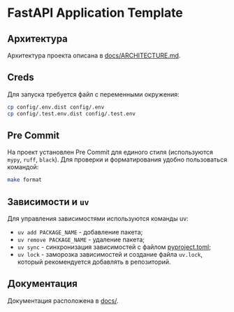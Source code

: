 # FastAPI Application Template

## Архитектура
Архитектура проекта описана в [docs/ARCHITECTURE.md](docs/ARCHITECTURE.MD).

## Creds
Для запуска требуется файл с переменными окружения:
```bash
cp config/.env.dist config/.env
cp config/.test.env.dist config/.test.env
```

## Pre Commit
На проект установлен Pre Commit для единого стиля (используются `mypy`, `ruff`, `black`).
Для проверки и форматирования удобно пользоваться командой:
```bash
make format
```

## Зависимости и `uv`
Для управления зависимостями используются команды uv:
- `uv add PACKAGE_NAME` - добавление пакета;
- `uv remove PACKAGE_NAME` - удаление пакета;
- `uv sync` - синхронизация зависимостей с файлом [pyproject.toml](pyproject.toml);
- `uv lock` - заморозка зависимостей и создание файла `uv.lock`, который рекомендуется добавлять в репозиторий.

## Документация
Документация расположена в [docs/](docs/README.md).